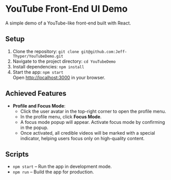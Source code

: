 # YouTube Front-End UI Demo

A simple demo of a YouTube-like front-end built with React.

## Setup

1. Clone the repository: `git clone git@github.com:Jeff-Thyper/YouTubeDemo.git`
2. Navigate to the project directory: `cd YouTubeDemo`
3. Install dependencies: `npm install`
4. Start the app: `npm start`  
   Open [http://localhost:3000](http://localhost:3000) in your browser.

## Achieved Features

- **Profile and Focus Mode**:  
  - Click the user avatar in the top-right corner to open the profile menu.  
  - In the profile menu, click **Focus Mode**.  
  - A focus mode popup will appear. Activate focus mode by confirming in the popup.  
  - Once activated, all credible videos will be marked with a special indicator, helping users focus only on high-quality content.

## Scripts

- `npm start` – Run the app in development mode.  
- `npm run` – Build the app for production.
